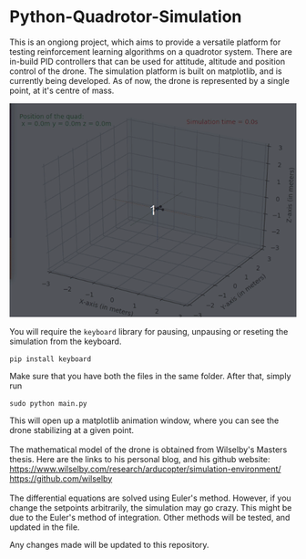 # Python-Quadrotor-Simulation

This is an ongiong project, which aims to provide a versatile platform for testing reinforcement learning algorithms on a quadrotor system. There are in-build PID controllers that can be used for attitude, altitude and position control of the drone. The simulation platform is built on matplotlib, and is currently being developed. As of now, the drone is represented by a single point, at it's centre of mass. 

   ![](Demo.gif)
   
You will require the ```keyboard``` library for pausing, unpausing or reseting the simulation from the keyboard.
```
pip install keyboard
```
Make sure that you have both the files in the same folder. After that, simply run 
```
sudo python main.py
```
This will open up a matplotlib animation window, where you can see the drone stabilizing at a given point.
<br> <br>
The mathematical model of the drone is obtained from Wilselby's Masters thesis. Here are the links to his personal blog, and his github website:<br>
https://www.wilselby.com/research/arducopter/simulation-environment/<br>
https://github.com/wilselby<br><br>
The differential equations are solved using Euler's method. However, if you change the setpoints arbitrarily, the simulation may go crazy. This might be due to the Euler's method of integration. Other methods will be tested, and updated in the file.

Any changes made will be updated to this repository.
